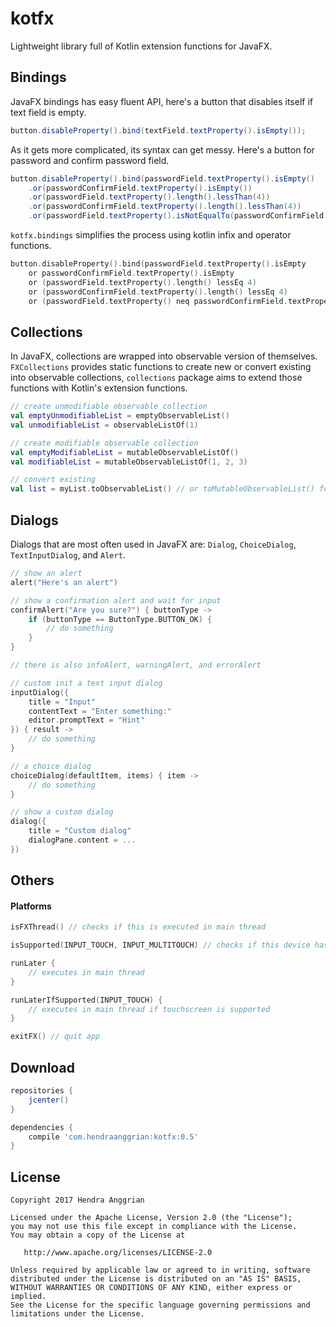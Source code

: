 kotfx
=====
Lightweight library full of Kotlin extension functions for JavaFX.

Bindings
--------
JavaFX bindings has easy fluent API, here's a button that disables itself if text field is empty.
```java
button.disableProperty().bind(textField.textProperty().isEmpty());
```

As it gets more complicated, its syntax can get messy. Here's a button for password and confirm password field.
```java
button.disableProperty().bind(passwordField.textProperty().isEmpty()
    .or(passwordConfirmField.textProperty().isEmpty())
    .or(passwordField.textProperty().length().lessThan(4))
    .or(passwordConfirmField.textProperty().length().lessThan(4))
    .or(passwordField.textProperty().isNotEqualTo(passwordConfirmField.textProperty())));
```

`kotfx.bindings` simplifies the process using kotlin infix and operator functions.
```kotlin
button.disableProperty().bind(passwordField.textProperty().isEmpty
    or passwordConfirmField.textProperty().isEmpty
    or (passwordField.textProperty().length() lessEq 4)
    or (passwordConfirmField.textProperty().length() lessEq 4)
    or (passwordField.textProperty() neq passwordConfirmField.textProperty()))
```

Collections
-----------
In JavaFX, collections are wrapped into observable version of themselves.
`FXCollections` provides static functions to create new or convert existing into observable collections,
`collections` package aims to extend those functions with Kotlin's extension functions.

```kotlin
// create unmodifiable observable collection
val emptyUnmodifiableList = emptyObservableList()
val unmodifiableList = observableListOf(1)

// create modifiable observable collection
val emptyModifiableList = mutableObservableListOf()
val modifiableList = mutableObservableListOf(1, 2, 3)

// convert existing
val list = myList.toObservableList() // or toMutableObservableList() for modifiable version
```

Dialogs
-------
Dialogs that are most often used in JavaFX are: `Dialog`, `ChoiceDialog`, `TextInputDialog`, and `Alert`.

```kotlin
// show an alert
alert("Here's an alert")

// show a confirmation alert and wait for input
confirmAlert("Are you sure?") { buttonType ->
    if (buttonType == ButtonType.BUTTON_OK) {
        // do something
    }
}

// there is also infoAlert, warningAlert, and errorAlert

// custom init a text input dialog
inputDialog({
    title = "Input"
    contentText = "Enter something:"
    editor.promptText = "Hint"
}) { result ->
    // do something
}

// a choice dialog
choiceDialog(defaultItem, items) { item ->
    // do something
}

// show a custom dialog
dialog({
    title = "Custom dialog"
    dialogPane.content = ...
})
```

Others
------
#### Platforms
```kotlin
isFXThread() // checks if this is executed in main thread

isSupported(INPUT_TOUCH, INPUT_MULTITOUCH) // checks if this device has touchscreen

runLater {
    // executes in main thread
}

runLaterIfSupported(INPUT_TOUCH) {
    // executes in main thread if touchscreen is supported
}

exitFX() // quit app
```

Download
--------
```gradle
repositories {
    jcenter()
}

dependencies {
    compile 'com.hendraanggrian:kotfx:0.5'
}
```

License
-------
    Copyright 2017 Hendra Anggrian

    Licensed under the Apache License, Version 2.0 (the "License");
    you may not use this file except in compliance with the License.
    You may obtain a copy of the License at

       http://www.apache.org/licenses/LICENSE-2.0

    Unless required by applicable law or agreed to in writing, software
    distributed under the License is distributed on an "AS IS" BASIS,
    WITHOUT WARRANTIES OR CONDITIONS OF ANY KIND, either express or implied.
    See the License for the specific language governing permissions and
    limitations under the License.